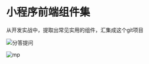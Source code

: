 # 小程序前端组件集

从开发实战中，提取出常见实用的组件，汇集成这个git项目

![分答提问](https://upload-images.jianshu.io/upload_images/2599324-2ad8c4ab82f1fae9.png?imageMogr2/auto-orient/strip%7CimageView2/2/w/1240)

![mp](http://upload-images.jianshu.io/upload_images/2599324-60b6db0a9b0ed867.png?imageMogr2/auto-orient/strip%7CimageView2/2/w/1240)